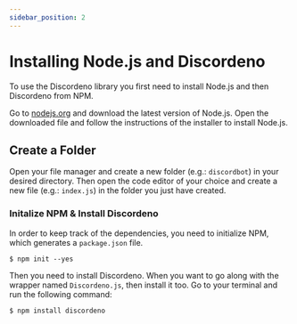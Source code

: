 ```yaml
---
sidebar_position: 2
---
```


# Installing Node.js and Discordeno

To use the Discordeno library you first need to install Node.js and then Discordeno from NPM.

Go to [nodejs.org](https://nodejs.org/en/) and download the latest version of Node.js. Open the downloaded file and
follow the instructions of the installer to install Node.js.

## Create a Folder

Open your file manager and create a new folder (e.g.: `discordbot`) in your desired directory. Then open the code editor
of your choice and create a new file (e.g.: `index.js`) in the folder you just have created.

### Initalize NPM & Install Discordeno

In order to keep track of the dependencies, you need to initialize NPM, which generates a `package.json` file.

```cli
$ npm init --yes
```

Then you need to install Discordeno. When you want to go along with the wrapper named `Discordeno.js`, then install it
too. Go to your terminal and run the following command:

```cli
$ npm install discordeno
```
